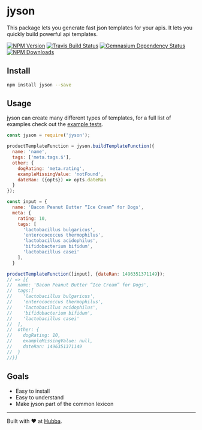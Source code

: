 # jyson

This package lets you generate fast json templates for your apis. It lets you quickly build powerful api templates.

[![NPM Version](https://img.shields.io/npm/v/jyson.svg)](https://www.npmjs.com/package/jyson)
[![Travis Build Status](https://img.shields.io/travis/hubba/jyson.svg)](https://travis-ci.org/hubba/jyson)
[![Gemnasium Dependency Status](https://img.shields.io/gemnasium/hubba/jyson.svg)](https://gemnasium.com/github.com/hubba/jyson)
[![NPM Downloads](https://img.shields.io/npm/dm/localeval.svg)](https://www.npmjs.com/package/jyson)

## Install
```bash
npm install jyson --save
```

## Usage

jyson can create many different types of templates, for a full list of examples check out the [example tests](https://github.com/hubba/jyson/blob/master/spec/lib/jyson/jyson.example.spec.js).

```js
const jyson = require('jyson');

productTemplateFunction = jyson.buildTemplateFunction({
  name: 'name',
  tags: ['meta.tags.$'],
  other: {
    dogRating: 'meta.rating',
    exampleMissingValue: 'notFound',
    dateRan: ({opts}) => opts.dateRan
  }
});

const input = {
  name: 'Bacon Peanut Butter “Ice Cream” for Dogs',
  meta: {
    rating: 10,
    tags: [
      'lactobacillus bulgaricus',
      'enterocococcus thermophilus',
      'lactobacillus acidophilus',
      'bifidobacterium bifidum',
      'lactobacillus casei'
    ],
  }

productTemplateFunction([input], {dateRan: 1496351371149});
// => [{
//  name: 'Bacon Peanut Butter “Ice Cream” for Dogs',
//  tags:[
//    'lactobacillus bulgaricus',
//    'enterocococcus thermophilus',
//    'lactobacillus acidophilus',
//    'bifidobacterium bifidum',
//    'lactobacillus casei'
//  ],
//  other: {
//    dogRating: 10,
//    exampleMissingValue: null,
//    dateRan: 1496351371149
//  }
//}]
```

## Goals
 - Easy to install
 - Easy to understand
 - Make jyson part of the common lexicon

***

Built with ❤️ at [Hubba](https://www.hubba.com?utm_campaign=hubba_oss).
